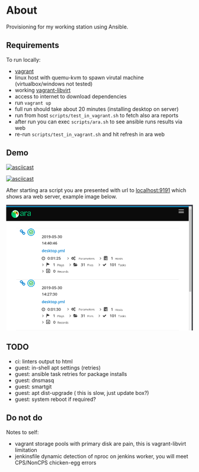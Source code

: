 # About

Provisioning for my working station using Ansible.

## Requirements

To run locally:

* [vagrant](https://www.vagrantup.com/)
* linux host with quemu-kvm to spawn virutal machine (virtualbox/windows not tested)
* working [vagrant-libvirt](https://github.com/vagrant-libvirt/vagrant-libvirt)
* access to internet to download dependencies
* run `vagrant up`
* full run should take about 20 minutes (installing desktop on server)
* run from host `scripts/test_in_vagrant.sh` to fetch also ara reports
* after run you can exec `scripts/ara.sh` to see ansible runs results via web
* re-run `scripts/test_in_vagrant.sh` and hit refresh in ara web

## Demo

[![asciicast](https://asciinema.org/a/249319.svg)](https://asciinema.org/a/249319)

[![asciicast](https://asciinema.org/a/249326.svg)](https://asciinema.org/a/249326)

After starting ara script you are presented with url to [localhost:9191](http://localhost:9191)
which shows ara web server, example image below.

![ara web preview](ara.png "ARA web preview example")

## TODO

* ci: linters output to html
* guest: in-shell apt settings (retries)
* guest: ansible task retries for package installs
* guest: dnsmasq
* guest: smartgit
* guest: apt dist-upgrade ( this is slow, just update box?)
* guest: system reboot if required?

## Do not do

Notes to self:

* vagrant storage pools with primary disk are pain,
  this is vagrant-libvirt limitation
* jenkinsfile dynamic detection of nproc on jenkins worker,
  you will meet CPS/NonCPS chicken-egg errors

